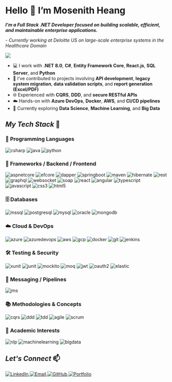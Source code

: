 # Hello 👋 I’m Mosenith Heang

**_I'm a Full Stack .NET Developer focused on building scalable, efficient, and maintainable enterprise applications._**

_- Currently working at Deloitte US on large-scale enterprise systems in the Healthcare Domain_

![](https://komarev.com/ghpvc/?username=Mosenith&color=brightgreen)

- 💻 I work with **.NET 8.0**, **C#**, **Entity Framework Core**, **React.js**, **SQL Server**, and **Python**
- 🔧 I’ve contributed to projects involving **API development**, **legacy system migration**, **data validation scripts**, and **report generation (Excel/PDF)**
- 🌐 Experienced with **CQRS**, **DDD**, and **secure RESTful APIs**
- ☁️ Hands-on with **Azure DevOps**, **Docker**, **AWS**, and **CI/CD pipelines**
- 🌱 Currently exploring **Data Science**, **Machine Learning**, and **Big Data**

<!----------------------------------- Tech Stack Section ------------------------------------>
## _My Tech Stack_ 🚀

### 🧠 **Programming Languages**
<p>
  <img src="https://img.shields.io/badge/C%23-239120?style=for-the-badge&logo=c-sharp&logoColor=white" alt="csharp" />
  <img src="https://img.shields.io/badge/Java-007396?style=for-the-badge&logo=java&logoColor=white" alt="java" />
  <img src="https://img.shields.io/badge/Python-3776AB?style=for-the-badge&logo=python&logoColor=white" alt="python" />
</p>

### 🧩 **Frameworks / Backend / Frontend**
<p>
  <img src="https://img.shields.io/badge/ASP.NET_Core-512BD4?style=for-the-badge&logo=dotnet&logoColor=white" alt="aspnetcore" />
  <img src="https://img.shields.io/badge/Entity_Framework_Core-6DB33F?style=for-the-badge&logo=.net&logoColor=white" alt="efcore" />
  <img src="https://img.shields.io/badge/Dapper-8A4182?style=for-the-badge&logo=dotnet&logoColor=white" alt="dapper" />
  <img src="https://img.shields.io/badge/Spring_Boot-6DB33F?style=for-the-badge&logo=spring-boot&logoColor=white" alt="springboot" />
  <img src="https://img.shields.io/badge/Maven-C71A36?style=for-the-badge&logo=apache-maven&logoColor=white" alt="maven" />
  <img src="https://img.shields.io/badge/Hibernate-59666C?style=for-the-badge&logo=hibernate&logoColor=white" alt="hibernate" />
  <img src="https://img.shields.io/badge/REST-02569B?style=for-the-badge&logo=rest&logoColor=white" alt="rest" />
  <img src="https://img.shields.io/badge/GraphQL-E10098?style=for-the-badge&logo=graphql&logoColor=white" alt="graphql" />
  <img src="https://img.shields.io/badge/WebSocket-000000?style=for-the-badge&logo=websocket&logoColor=white" alt="websocket" />
  <img src="https://img.shields.io/badge/SOAP-1EABE2?style=for-the-badge&logo=soap&logoColor=white" alt="soap" />
  <img src="https://img.shields.io/badge/React-61DAFB?style=for-the-badge&logo=react&logoColor=black" alt="react" />
  <img src="https://img.shields.io/badge/Angular-DD0031?style=for-the-badge&logo=angular&logoColor=white" alt="angular" />
  <img src="https://img.shields.io/badge/TypeScript-007ACC?style=for-the-badge&logo=typescript&logoColor=white" alt="typescript" />
  <img src="https://img.shields.io/badge/JavaScript-F7DF1E?style=for-the-badge&logo=javascript&logoColor=black" alt="javascript" />
  <img src="https://img.shields.io/badge/CSS3-1572B6?style=for-the-badge&logo=css3&logoColor=white" alt="css3" />
  <img src="https://img.shields.io/badge/HTML5-E34F26?style=for-the-badge&logo=html5&logoColor=white" alt="html5" />
</p>

### 🗄️ **Databases**
<p>
  <img src="https://img.shields.io/badge/MS_SQL-CC2927?style=for-the-badge&logo=microsoft-sql-server&logoColor=white" alt="mssql" />
  <img src="https://img.shields.io/badge/PostgreSQL-336791?style=for-the-badge&logo=postgresql&logoColor=white" alt="postgresql" />
  <img src="https://img.shields.io/badge/MySQL-4479A1?style=for-the-badge&logo=mysql&logoColor=white" alt="mysql" />
  <img src="https://img.shields.io/badge/Oracle-F80000?style=for-the-badge&logo=oracle&logoColor=white" alt="oracle" />
  <img src="https://img.shields.io/badge/MongoDB-47A248?style=for-the-badge&logo=mongodb&logoColor=white" alt="mongodb" />
</p>

### ☁️ **Cloud & DevOps**
<p>
  <img src="https://img.shields.io/badge/Azure-0078D4?style=for-the-badge&logo=microsoft-azure&logoColor=white" alt="azure" />
  <img src="https://img.shields.io/badge/Azure_DevOps-0078D7?style=for-the-badge&logo=azure-devops&logoColor=white" alt="azuredevops" />
  <img src="https://img.shields.io/badge/AWS-232F3E?style=for-the-badge&logo=amazon-aws&logoColor=white" alt="aws" />
  <img src="https://img.shields.io/badge/GCP-4285F4?style=for-the-badge&logo=google-cloud&logoColor=white" alt="gcp" />
  <img src="https://img.shields.io/badge/Docker-2496ED?style=for-the-badge&logo=docker&logoColor=white" alt="docker" />
  <img src="https://img.shields.io/badge/Git-F05032?style=for-the-badge&logo=git&logoColor=white" alt="git" />
  <img src="https://img.shields.io/badge/Jenkins-D24939?style=for-the-badge&logo=jenkins&logoColor=white" alt="jenkins" />
</p>

### 🛠️ **Testing & Security**
<p>
  <img src="https://img.shields.io/badge/xUnit-5E1F87?style=for-the-badge&logo=xunit&logoColor=white" alt="xunit" />
  <img src="https://img.shields.io/badge/JUnit-25A162?style=for-the-badge&logo=junit5&logoColor=white" alt="junit" />
  <img src="https://img.shields.io/badge/Mockito-78C1A0?style=for-the-badge&logo=mockito&logoColor=white" alt="mockito" />
  <img src="https://img.shields.io/badge/Moq-0095D5?style=for-the-badge&logo=.net&logoColor=white" alt="moq" />
  <img src="https://img.shields.io/badge/JWT-000000?style=for-the-badge&logo=jwt&logoColor=white" alt="jwt" />
  <img src="https://img.shields.io/badge/OAuth2-4285F4?style=for-the-badge&logo=oauth&logoColor=white" alt="oauth2" />
  <img src="https://img.shields.io/badge/Elastic_Stack-005571?style=for-the-badge&logo=elastic&logoColor=white" alt="elastic" />
</p>

### 🔁 **Messaging / Pipelines**
<p>
  <img src="https://img.shields.io/badge/JMS-FF8000?style=for-the-badge&logo=java&logoColor=white" alt="jms" />
</p>

### 📚 **Methodologies & Concepts**
<p>
  <img src="https://img.shields.io/badge/CQRS-FF6F00?style=for-the-badge&logo=codeforces&logoColor=white" alt="cqrs" />
  <img src="https://img.shields.io/badge/DDD-FF6F00?style=for-the-badge&logo=codeigniter&logoColor=white" alt="ddd" />
  <img src="https://img.shields.io/badge/TDD-9B59B6?style=for-the-badge&logo=testing-library&logoColor=white" alt="tdd" />
  <img src="https://img.shields.io/badge/Agile-0052CC?style=for-the-badge&logo=agile&logoColor=white" alt="agile" />
  <img src="https://img.shields.io/badge/Scrum-6DB33F?style=for-the-badge&logo=scrum&logoColor=white" alt="scrum" />
</p>

### 🧠 **Academic Interests**
<p>
  <img src="https://img.shields.io/badge/NLP-FFBB00?style=for-the-badge&logo=readthedocs&logoColor=white" alt="nlp" />
  <img src="https://img.shields.io/badge/Machine_Learning-00C853?style=for-the-badge&logo=scikitlearn&logoColor=white" alt="machinelearning" />
  <img src="https://img.shields.io/badge/Big_Data-0288D1?style=for-the-badge&logo=apache&logoColor=white" alt="bigdata" />
</p>

<!----------------------------------- _Let's Connect_ ------------------------------------>

## _Let's Connect_  📫

<p align="left">
    <a href="https://linkedin.com/in/mosenith-heang/">
        <img align="center" src="https://img.shields.io/badge/LinkedIn-0077B5?style=for-the-badge&logo=linkedin&logoColor=white" alt="LinkedIn" />
    </a>
    </a>
    <a href="mailto:heangmosenith3@gmail.com">
        <img align="center" src="https://img.shields.io/badge/Email-D14836?style=for-the-badge&logo=gmail&logoColor=white" alt="Email" />
    </a>
    <a href="https://github.com/Mosenith">
        <img align="center" src="https://img.shields.io/badge/GitHub-181717?style=for-the-badge&logo=github&logoColor=white" alt="GitHub" />
    </a>
    <a href="https://mosenith.github.io/">
        <img align="center" src="https://img.shields.io/badge/Portfolio-18A303?style=for-the-badge&logo=ionic&logoColor=white" alt="Portfolio" />
    </a>
</p>
